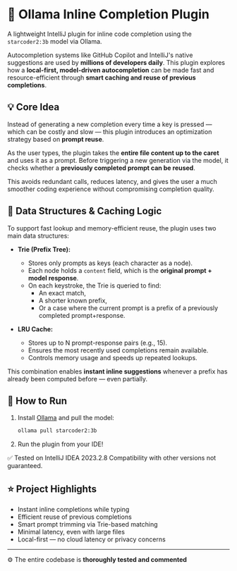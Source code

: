 # 🧠 Ollama Inline Completion Plugin

A lightweight IntelliJ plugin for inline code completion using the `starcoder2:3b` model via Ollama.

Autocompletion systems like GitHub Copilot and IntelliJ's native suggestions are used by **millions of developers daily**. This plugin explores how a **local-first, model-driven autocompletion** can be made fast and resource-efficient through **smart caching and reuse of previous completions**.


## 💡 Core Idea
Instead of generating a new completion every time a key is pressed — which can be costly and slow — this plugin introduces an optimization strategy based on **prompt reuse**.

As the user types, the plugin takes the **entire file content up to the caret** and uses it as a prompt. Before triggering a new generation via the model, it checks whether a **previously completed prompt can be reused**.

This avoids redundant calls, reduces latency, and gives the user a much smoother coding experience without compromising completion quality.


## 🧱 Data Structures & Caching Logic

To support fast lookup and memory-efficient reuse, the plugin uses two main data structures:

- **Trie (Prefix Tree):**  
  - Stores only prompts as keys (each character as a node).
  - Each node holds a `content` field, which is the **original prompt + model response**.
  - On each keystroke, the Trie is queried to find:
    - An exact match,
    - A shorter known prefix,
    - Or a case where the current prompt is a prefix of a previously completed prompt+response.

- **LRU Cache:**  
  - Stores up to N prompt-response pairs (e.g., 15).
  - Ensures the most recently used completions remain available.
  - Controls memory usage and speeds up repeated lookups.

This combination enables **instant inline suggestions** whenever a prefix has already been computed before — even partially.


## 🚀 How to Run

1. Install [Ollama](https://ollama.com/) and pull the model:
   ```bash
   ollama pull starcoder2:3b
2. Run the plugin from your IDE!

✅ Tested on IntelliJ IDEA 2023.2.8
Compatibility with other versions not guaranteed.

## ⭐ Project Highlights
  - Instant inline completions while typing
  - Efficient reuse of previous completions
  - Smart prompt trimming via Trie-based matching
  - Minimal latency, even with large files 
  - Local-first — no cloud latency or privacy concerns

---

⚙️ The entire codebase is **thoroughly tested and commented**
